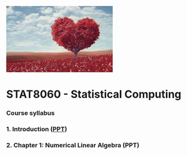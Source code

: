 ![GitHub Logo](test.jpg)
     

# STAT8060 - Statistical Computing

### Course syllabus

### 1. Introduction ([PPT](https://lliu1871.github.io/STAT8060/STAT8060.html))

### 2. Chapter 1: Numerical Linear Algebra (PPT)
